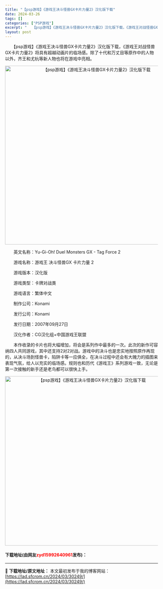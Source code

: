 ```yaml
---
title: "【psp游戏】《游戏王决斗怪兽GX卡片力量2》汉化版下载"
date: 2024-03-26
tags: []
categories: ["PSP游戏"]
excerpt: "　　【psp游戏】《游戏王决斗怪兽GX卡片力量2》汉化版下载，《游戏王对战怪兽GX卡片力量2》将具有超越动画片的临场感。除了十代和万丈目等原作中的人物以外，齐王和尤杭等新人物也将在游戏中亮相。 　　英文名称：Yu-Gi-Oh! Duel Monsters GX - Tag Force 2 　　游戏名&hellip;"
layout: post
---
```


 <p>　　【psp游戏】《游戏王决斗怪兽GX卡片力量2》汉化版下载，《游戏王对战怪兽GX卡片力量2》将具有超越动画片的临场感。除了十代和万丈目等原作中的人物以外，齐王和尤杭等新人物也将在游戏中亮相。</p> <p align="center"><img align="" border="0" src="https://lad.sfcrom.cn/wp-content/uploads/2024/03/20240325_6602042202349.png" width="589" alt="【psp游戏】《游戏王决斗怪兽GX卡片力量2》汉化版下载" /></p> <p>　　英文名称：Yu-Gi-Oh! Duel Monsters GX - Tag Force 2</p> <p>　　游戏名称：游戏王 决斗怪兽GX 卡片力量 2</p> <p>　　游戏版本：汉化版</p> <p>　　游戏类型：卡牌对战类</p> <p>　　游戏语言：繁体中文</p> <p>　　制作公司：Konami</p> <p>　　发行公司：Konami</p> <p>　　发行日期：2007年09月27日</p> <p>　　汉化作者：CG汉化组+中国游戏王联盟</p> <p>　　本作收录的卡片也将大幅增加，将会是系列作中最多的一次。此次的新作可容纳四人共同游戏，其中还支持2对2对战。游戏中的决斗也是忠实地按照原作再现的，从决斗场到怪兽卡，陷阱卡等一应俱全，在决斗过程中还会有大魄力的插图来表现气氛，给人以充实的临场感。规则也和历代《游戏王》系列游戏一致，无论是第一次接触的新手还是老鸟都可以很快上手。</p> <p align="center"><img align="" border="0" src="https://lad.sfcrom.cn/wp-content/uploads/2024/03/20240325_66020422d4174.png" width="558" alt="【psp游戏】《游戏王决斗怪兽GX卡片力量2》汉化版下载" /></p> <p><h4>下载地址(由网友<font color="red">zyd15992640961</font>发布)：</h4></p> 

---
📖 **下载地址/原文地址：** 本文最初发布于我的博客网站：[https://lad.sfcrom.cn/2024/03/30249/](https://lad.sfcrom.cn/2024/03/30249/)
